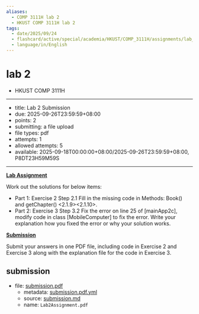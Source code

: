 ```yaml
---
aliases:
  - COMP 3111H lab 2
  - HKUST COMP 3111H lab 2
tags:
  - date/2025/09/24
  - flashcard/active/special/academia/HKUST/COMP_3111H/assignments/lab_2
  - language/in/English
---
```


# lab 2

- HKUST COMP 3111H

---

- title: Lab 2 Submission
- due: 2025-09-26T23:59:59+08:00
- points: 2
- submitting: a file upload
- file types: pdf
- attempts: 1
- allowed attempts: 5
- available: 2025-09-18T00:00:00+08:00/2025-09-26T23:59:59+08:00, P8DT23H59M59S

---

__<u>Lab Assignment</u>__

Work out the solutions for below items:

- Part 1: Exercise 2 Step 2.1 Fill in the missing code in Methods: Book\(\) and getChapter\(\)  &lt;2.1.9&gt;&lt;2.1.10&gt;.
- Part 2: Exercise 3 Step 3.2 Fix the error on line 25 of \[mainApp2c\], modify code in class \[MobileComputer\] to fix the error. Write your explanation how you fixed the error or why your solution works.

__<u>Submission</u>__

Submit your answers in one PDF file, including code in Exercise 2 and Exercise 3 along with the explanation file for the code in Exercise 3.

## submission

- file: [submission.pdf](submission.pdf)
  - metadata: [submission.pdf.yml](submission.pdf.yml)
  - source: [submission.md](submission.md)
  - name: `Lab2Assignment.pdf`
